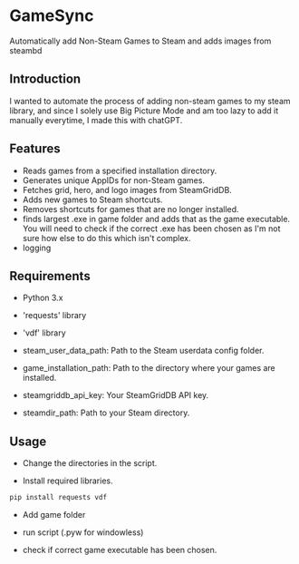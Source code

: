 # GameSync
Automatically add Non-Steam Games to Steam and adds images from steambd

## Introduction
I wanted to automate the process of adding non-steam games to my steam library, and since I solely use Big Picture Mode and am too lazy to add it manually everytime, I made this with chatGPT.


## Features
- Reads games from a specified installation directory.
- Generates unique AppIDs for non-Steam games.
- Fetches grid, hero, and logo images from SteamGridDB.
- Adds new games to Steam shortcuts.
- Removes shortcuts for games that are no longer installed.
- finds largest .exe in game folder and adds that as the game executable. You will need to check if the correct .exe has been chosen as I'm not sure how else to do this which isn't complex.
- logging


## Requirements
- Python 3.x
- 'requests' library
- 'vdf' library

- steam_user_data_path: Path to the Steam userdata config folder.
- game_installation_path: Path to the directory where your games are installed.
- steamgriddb_api_key: Your SteamGridDB API key.
- steamdir_path: Path to your Steam directory.


## Usage
- Change the directories in the script.

- Install required libraries.

```py
pip install requests vdf
```

- Add game folder

- run script (.pyw for windowless)

- check if correct game executable has been chosen.


